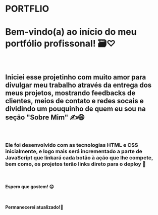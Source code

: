 # PORTFLIO <br>

<h1>Bem-vindo(a) ao início do meu portfólio profissonal! 🗃️♡</h1>
<br>
<h2>Iniciei esse projetinho com muito amor para divulgar meu trabalho através da entrega dos meus projetos, mostrando feedbacks de clientes, meios de contato e redes socais e dividindo um pouquinho de quem eu sou na seção "Sobre Mim" ✍️😄</h2>
<br>
<h3>Ele foi desenvolvido com as tecnologias HTML e CSS inicialmente, e logo mais será incrementado a parte de JavaScript que linkará cada botão à ação que lhe compete, 
  bem como, os projetos terão links direto para o deploy 🎯</h3>

  <br>

<h4> Espero que gostem! 😊
<br>
<br>

<br>Permanecerei atualizado!🚀 </h4>

